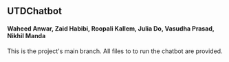 ## UTDChatbot
#### Waheed Anwar, Zaid Habibi, Roopali Kallem, Julia Do, Vasudha Prasad, Nikhil Manda


This is the project's main branch. All files to to run the chatbot are provided. 
